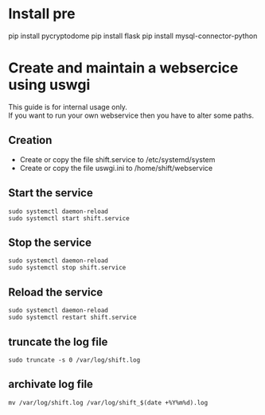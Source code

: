 # Install pre
pip install pycryptodome
pip install flask
pip install mysql-connector-python


# Create and maintain a websercice using uswgi

This guide is for internal usage only.  
If you want to run your own webservice then you have to alter some paths.  


## Creation
- Create or copy the file shift.service to /etc/systemd/system
- Create or copy the file uswgi.ini to /home/shift/webservice


## Start the service
```console
sudo systemctl daemon-reload
sudo systemctl start shift.service
```

## Stop the service
```console
sudo systemctl daemon-reload
sudo systemctl stop shift.service
```

## Reload the service
```console
sudo systemctl daemon-reload
sudo systemctl restart shift.service
```

## truncate the log file
```console
sudo truncate -s 0 /var/log/shift.log
```  

## archivate log file
```console
mv /var/log/shift.log /var/log/shift_$(date +%Y%m%d).log
```
